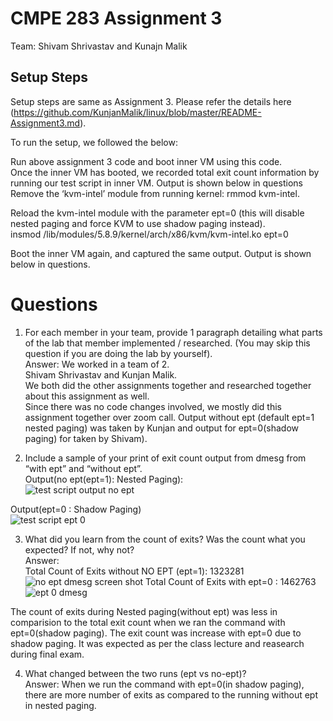 # CMPE 283 Assignment 3
Team: Shivam Shrivastav and Kunajn Malik 

## Setup Steps
Setup steps are same as Assignment 3. Please refer the details here (https://github.com/KunjanMalik/linux/blob/master/README-Assignment3.md).  

To run the setup, we followed the below:  

Run above assignment 3 code and boot inner VM using this code.  
Once the inner VM has booted, we recorded total exit count information by running our test script in inner VM.
Output is shown below in questions
Remove the ‘kvm-intel’ module from running kernel:
rmmod kvm-intel.  

Reload the kvm-intel module with the parameter ept=0 (this will disable nested paging and force KVM to use shadow paging instead).  
insmod /lib/modules/5.8.9/kernel/arch/x86/kvm/kvm-intel.ko ept=0  

Boot the inner VM again, and captured the same output.
Output is shown below in questions.
  
  
# Questions

1. For each member in your team, provide 1 paragraph detailing what parts of the lab that member implemented / researched. (You may skip this question if you are doing the lab by yourself).  
Answer: We worked in a team of 2.  
Shivam Shrivastav and Kunjan Malik.  
We both did the other assignments together and researched together about this assignment as well.  
Since there was no code changes involved, we mostly did this assignment together over zoom call.
Output without ept (default ept=1 nested paging) was taken by Kunjan and output for ept=0(shadow paging) for taken by Shivam).  
  
  
2. Include a sample of your print of exit count output from dmesg from “with ept” and “without ept”.  
Output(no ept(ept=1): Nested Paging):    
![test script output no ept](https://user-images.githubusercontent.com/24988178/102020723-081bca00-3da1-11eb-8798-bb5317e7c936.png)  
  
    
Output(ept=0 : Shadow Paging)  
![test script ept 0](https://user-images.githubusercontent.com/24988178/102022090-77e28280-3daa-11eb-9247-4d88cd58617e.png)

  
  
3. What did you learn from the count of exits? Was the count what you expected? If not, why not?  
Answer:   
Total Count of Exits without NO EPT (ept=1): 1323281  
![no ept dmesg screen shot](https://user-images.githubusercontent.com/24988178/102023667-33a7b000-3db3-11eb-890e-bf1c82b05aac.png)
Total Count of Exits with ept=0 : 1462763  
![ept 0 dmesg](https://user-images.githubusercontent.com/24988178/102021989-d65b3100-3da9-11eb-99ee-6735f4fe77f0.png)  

The count of exits during Nested paging(without ept) was less in comparision to the total exit count when we ran the command with ept=0(shadow paging).
The exit count was increase with ept=0 due to shadow paging. It was expected as per the class lecture and reasearch during final exam.


4. What changed between the two runs (ept vs no-ept)?  
Answer: When we run the command with ept=0(in shadow paging), there are more number of exits as compared to the running without ept in nested paging.
